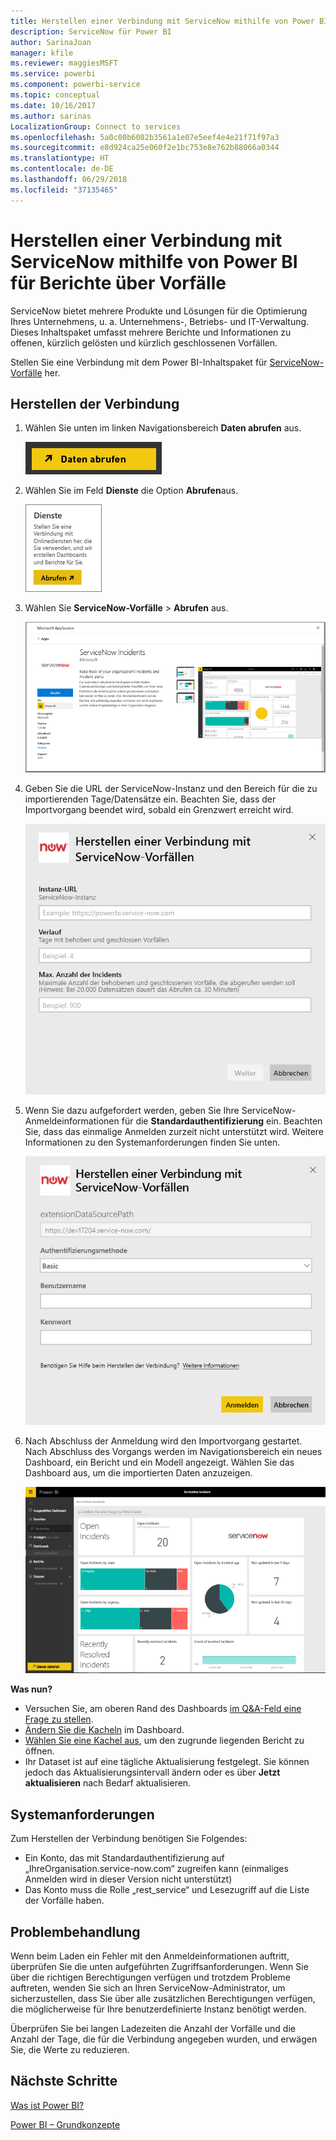 ```yaml
---
title: Herstellen einer Verbindung mit ServiceNow mithilfe von Power BI
description: ServiceNow für Power BI
author: SarinaJoan
manager: kfile
ms.reviewer: maggiesMSFT
ms.service: powerbi
ms.component: powerbi-service
ms.topic: conceptual
ms.date: 10/16/2017
ms.author: sarinas
LocalizationGroup: Connect to services
ms.openlocfilehash: 5a0c00b6082b3561a1e07e5eef4e4e21f71f97a3
ms.sourcegitcommit: e8d924ca25e060f2e1bc753e8e762b88066a0344
ms.translationtype: HT
ms.contentlocale: de-DE
ms.lasthandoff: 06/29/2018
ms.locfileid: "37135465"
---
```

# <a name="connect-to-servicenow-with-power-bi-for-incident-reporting"></a>Herstellen einer Verbindung mit ServiceNow mithilfe von Power BI für Berichte über Vorfälle
ServiceNow bietet mehrere Produkte und Lösungen für die Optimierung Ihres Unternehmens, u. a. Unternehmens-, Betriebs- und IT-Verwaltung. Dieses Inhaltspaket umfasst mehrere Berichte und Informationen zu offenen, kürzlich gelösten und kürzlich geschlossenen Vorfällen.  

Stellen Sie eine Verbindung mit dem Power BI-Inhaltspaket für [ServiceNow-Vorfälle](https://app.powerbi.com/getdata/services/servicenow) her.

## <a name="how-to-connect"></a>Herstellen der Verbindung
1. Wählen Sie unten im linken Navigationsbereich **Daten abrufen** aus.
   
   ![](media/service-connect-to-servicenow/pbi_getdata.png) 
2. Wählen Sie im Feld **Dienste** die Option **Abrufen**aus.
   
   ![](media/service-connect-to-servicenow/pbi_getservices.png) 
3. Wählen Sie **ServiceNow-Vorfälle** \> **Abrufen** aus.
   
   ![](media/service-connect-to-servicenow/connect.png)
4. Geben Sie die URL der ServiceNow-Instanz und den Bereich für die zu importierenden Tage/Datensätze ein. Beachten Sie, dass der Importvorgang beendet wird, sobald ein Grenzwert erreicht wird.
   
   ![](media/service-connect-to-servicenow/params.png)
5. Wenn Sie dazu aufgefordert werden, geben Sie Ihre ServiceNow-Anmeldeinformationen für die **Standardauthentifizierung** ein. Beachten Sie, dass das einmalige Anmelden zurzeit nicht unterstützt wird. Weitere Informationen zu den Systemanforderungen finden Sie unten.
   
   ![](media/service-connect-to-servicenow/creds.png)
6. Nach Abschluss der Anmeldung wird den Importvorgang gestartet. Nach Abschluss des Vorgangs werden im Navigationsbereich ein neues Dashboard, ein Bericht und ein Modell angezeigt. Wählen Sie das Dashboard aus, um die importierten Daten anzuzeigen.
   
    ![](media/service-connect-to-servicenow/dashboard.png)

**Was nun?**

* Versuchen Sie, am oberen Rand des Dashboards [im Q&A-Feld eine Frage zu stellen](power-bi-q-and-a.md).
* [Ändern Sie die Kacheln](service-dashboard-edit-tile.md) im Dashboard.
* [Wählen Sie eine Kachel aus](service-dashboard-tiles.md), um den zugrunde liegenden Bericht zu öffnen.
* Ihr Dataset ist auf eine tägliche Aktualisierung festgelegt. Sie können jedoch das Aktualisierungsintervall ändern oder es über **Jetzt aktualisieren** nach Bedarf aktualisieren.

## <a name="system-requirements"></a>Systemanforderungen
Zum Herstellen der Verbindung benötigen Sie Folgendes:  

* Ein Konto, das mit Standardauthentifizierung auf „IhreOrganisation.service-now.com“ zugreifen kann (einmaliges Anmelden wird in dieser Version nicht unterstützt)  
* Das Konto muss die Rolle „rest_service“ und Lesezugriff auf die Liste der Vorfälle haben.  

## <a name="troubleshooting"></a>Problembehandlung
Wenn beim Laden ein Fehler mit den Anmeldeinformationen auftritt, überprüfen Sie die unten aufgeführten Zugriffsanforderungen. Wenn Sie über die richtigen Berechtigungen verfügen und trotzdem Probleme auftreten, wenden Sie sich an Ihren ServiceNow-Administrator, um sicherzustellen, dass Sie über alle zusätzlichen Berechtigungen verfügen, die möglicherweise für Ihre benutzerdefinierte Instanz benötigt werden.

Überprüfen Sie bei langen Ladezeiten die Anzahl der Vorfälle und die Anzahl der Tage, die für die Verbindung angegeben wurden, und erwägen Sie, die Werte zu reduzieren.

## <a name="next-steps"></a>Nächste Schritte
[Was ist Power BI?](power-bi-overview.md)

[Power BI – Grundkonzepte](service-basic-concepts.md)

